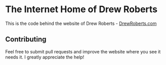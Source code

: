 # The Internet Home of Drew Roberts

This is the code behind the website of Drew Roberts - [DrewRoberts.com](https://drewroberts.com "Drew Roberts")

## Contributing

Feel free to submit pull requests and improve the website where you see it needs it. I greatly appreciate the help!
